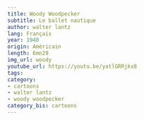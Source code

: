 ```yaml
---
title: Woody Woodpecker
subtitle: Le ballet nautique
author: walter lantz
lang: Français
year: 1940
origin: Américain
length: 6mn29
img_url: woody
youtube_url: https://youtu.be/yatlGRRjkx8
tags:
category:
- cartoons
- walter lantz
- woody woodpecker
category_bis: cartoons
---
```

